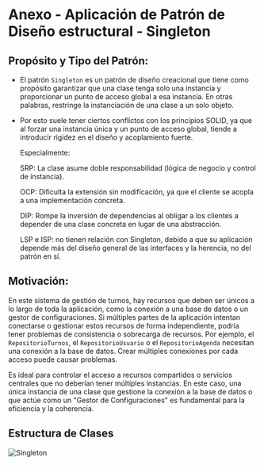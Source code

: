 # Anexo - Aplicación de Patrón de Diseño estructural - Singleton

## Propósito y Tipo del Patrón:

- El patrón `Singleton` es un patrón de diseño creacional que tiene como propósito garantizar que una clase tenga solo una instancia y proporcionar un punto de acceso global a esa instancia. En otras palabras, restringe la instanciación de una clase a un solo objeto.
- Por esto suele tener ciertos conflictos con los principios SOLID, ya que al forzar una instancia única y un punto de acceso global, tiende a introducir rigidez en el diseño y acoplamiento fuerte.

  Especialmente:

  SRP: La clase asume doble responsabilidad (lógica de negocio y control de instancia).

  OCP: Dificulta la extensión sin modificación, ya que el cliente se acopla a una implementación concreta.

  DIP: Rompe la inversión de dependencias al obligar a los clientes a depender de una clase concreta en lugar de una abstracción.

  LSP e ISP: no tienen relación con Singleton, debido a que su aplicación depende más del diseño general de las interfaces y la herencia, no del patrón en sí.

## Motivación:
  
En este sistema de gestión de turnos, hay recursos que deben ser únicos a lo largo de toda la aplicación, como la conexión a una base de datos o un gestor de configuraciones. Si múltiples partes de la aplicación intentan conectarse o gestionar estos recursos de forma independiente, podría tener problemas de consistencia o sobrecarga de recursos. Por ejemplo, el `RepositorioTurnos`, el `RepositorioUsuario` o el `RepositorioAgenda` necesitan una conexión a la base de datos. Crear múltiples conexiones por cada acceso puede causar problemas.

Es ideal para controlar el acceso a recursos compartidos o servicios centrales que no deberían tener múltiples instancias. En este caso, una única instancia de una clase que gestione la conexión a la base de datos o que actúe como un "Gestor de Configuraciones" es fundamental para la eficiencia y la coherencia.

## Estructura de Clases
![Singleton](https://github.com/user-attachments/assets/44ccd80f-b0f4-4a2b-9001-e59a9e03cfc1)

